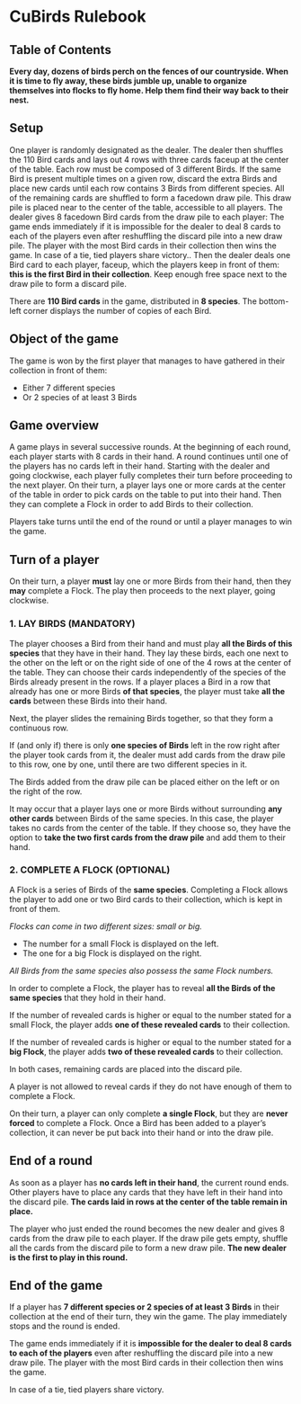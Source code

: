 # CuBirds Rulebook

## Table of Contents

**Every day, dozens of birds perch on the fences of our countryside. When it is time to fly away, these birds jumble up, unable to organize themselves into flocks to fly home. Help them find their way back to their nest.**

## Setup

One player is randomly designated as the dealer. The dealer then shuffles the 110 Bird cards and lays out 4 rows with three cards faceup at the center of the table. Each row must be composed of 3 different Birds. If the same Bird is present multiple times on a given row, discard the extra Birds and place new cards until each row contains 3 Birds from different species. All of the remaining cards are shuffled to form a facedown draw pile. This draw pile is placed near to the center of the table, accessible to all players. The dealer gives 8 facedown Bird cards from the draw pile to each player: The game ends immediately if it is impossible for the dealer to deal 8 cards to each of the players even after reshuffling the discard pile into a new draw pile. The player with the most Bird cards in their collection then wins the game. In case of a tie, tied players share victory.. Then the dealer deals one Bird card to each player, faceup, which the players keep in front of them: **this is the first Bird in their collection**. Keep enough free space next to the draw pile to form a discard pile.

There are **110 Bird cards** in the game, distributed in **8 species**. The bottom-left corner displays the number of copies of each Bird.

## Object of the game

The game is won by the first player that manages to have gathered in their collection in front of them:

* Either 7 different species
* Or 2 species of at least 3 Birds

## Game overview

A game plays in several successive rounds. At the beginning of each round, each player starts with 8 cards in their hand. A round continues until one of the players has no cards left in their hand. Starting with the dealer and going clockwise, each player fully completes their turn before proceeding to the next player. On their turn, a player lays one or more cards at the center of the table in order to pick cards on the table to put into their hand. Then they can complete a Flock in order to add Birds to their collection.

Players take turns until the end of the round or until a player manages to win the game.

## Turn of a player

On their turn, a player **must** lay one or more Birds from their hand, then they **may** complete a Flock. The play then proceeds to the next player, going clockwise.

### 1. LAY BIRDS (MANDATORY)

The player chooses a Bird from their hand and must play **all the Birds of this species** that they have in their hand. They lay these birds, each one next to the other on the left or on the right side of one of the 4 rows at the center of the table. They can choose their cards independently of the species of the Birds already present in the rows. If a player places a Bird in a row that already has one or more Birds **of that species**, the player must take **all the cards** between these Birds into their hand.

Next, the player slides the remaining Birds together, so that they form a continuous
row.

If (and only if) there is only **one species of Birds** left in the row right after the player took cards from it, the dealer must add cards from the draw pile to this row, one by one, until there are two different species in it.

The Birds added from the draw pile can be placed either on the left or on the right of the row.

It may occur that a player lays one or more Birds without surrounding **any other cards** between Birds of the same species. In this case, the player takes no cards from the center of the table. If they choose so, they have the option to **take the two first cards from the draw pile** and add them to their hand.

### 2. COMPLETE A FLOCK (OPTIONAL)

A Flock is a series of Birds of the **same species**. Completing a Flock allows the player to add one or two Bird cards to their collection, which is kept in front of them.

*Flocks can come in two different sizes: small or big.*

* The number for a small Flock is displayed on the left.
* The one for a big Flock is displayed on the right.

*All Birds from the same species also possess the same Flock numbers.*

In order to complete a Flock, the player has to reveal **all the Birds of the same species** that they hold in their hand.

If the number of revealed cards is higher or equal to the number stated for a small Flock, the player adds **one of these revealed cards** to their collection.

If the number of revealed cards is higher or equal to the number stated for a **big Flock**, the player adds **two of these revealed cards** to their collection.

In both cases, remaining cards are placed into the discard pile.

A player is not allowed to reveal cards if they do not have enough of them to complete a Flock.

On their turn, a player can only complete **a single Flock**, but they are **never forced** to complete a Flock. Once a Bird has been added to a player’s collection, it can never be put back into their hand or into the draw pile.

## End of a round

As soon as a player has **no cards left in their hand**, the current round ends. Other players have to place any cards that they have left in their hand into the discard pile. **The cards laid in rows at the center of the table remain in place.**

The player who just ended the round becomes the new dealer and gives 8 cards from the draw pile to each player. If the draw pile gets empty, shuffle all the cards from the discard pile to form a new draw pile. **The new dealer is the first to play in this round.**

## End of the game

If a player has **7 different species or 2 species of at least 3 Birds** in their collection at the end of their turn, they win the game. The play immediately stops and the round is ended.

The game ends immediately if it is **impossible for the dealer to deal 8 cards to each of the players** even after reshuffling the discard pile into a new draw pile. The player with the most Bird cards in their collection then wins the game.

In case of a tie, tied players share victory.
